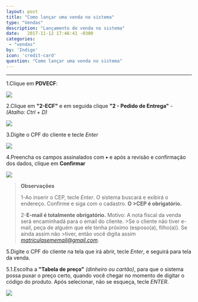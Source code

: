 ```yaml
---
layout: post
title: "Como lançar uma venda no sistema"
type: "Vendas"
description: "Lançamento de venda no sistema"
date:   2017-11-12 17:46:41 -0300
categories:
 - "vendas"
by: 'Indigo'
icon: 'credit-card'
question: "Como lançar uma venda no sistema"
---
```


***
1.Clique em **PDVECF**:

  ![]({{site.baseurl}}/assets/img/vendas/-02/1.2.01.png)

2.Clique em **"2-ECF"** e em seguida clique **"2 - Pedido de Entrega"** - *(Atalho: Ctrl + D)*

  ![]({{site.baseurl}}/assets/img/vendas/-02/1.2.02.png)

3.Digite o CPF do cliente e tecle *Enter*

  ![]({{site.baseurl}}/assets/img/vendas/-02/03.png)

4.Preencha os campos assinalados com **•** e após a revisão e confirmação dos dados, clique em **Confirmar**

  ![]({{site.baseurl}}/assets/img/vendas/-02/04.png)
  >
  >**Observações**
  >
  >1-Ao inserir o CEP, tecle *Enter*. O sistema buscará e exibirá o endereço. Confirme e siga com o cadastro. **O >CEP é obrigatório.**
  >
  >2-**E-mail é totalmente obrigatório.** Motivo: A nota fiscal da venda será encaminhadá para o email do cliente. >Se o cliente não tiver e-mail, peça de alguém que ele tenha próximo (esposo(a), filho(a)). Se ainda assim não >tiver, então você digita assim *matriculasememail@gmail.com*.
  >

5.Digite o CPF do cliente na tela que irá abrir, tecle *Enter*, e seguirá para tela da venda.

  5.1.Escolha a **"Tabela de preço"** *(dinheiro ou cartão)*, para que o sistema possa puxar o preço certo, quando você chegar no momento de digitar o código do produto. Após selecionar, não se esqueça, tecle *ENTER*.

  ![]({{site.baseurl}}/assets/img/vendas/-02/05.png)
